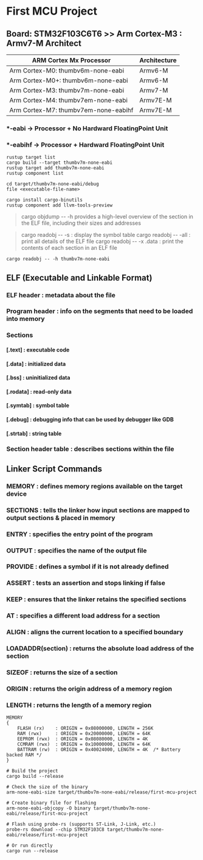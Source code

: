 # First MCU Project

## Board: STM32F103C6T6 >> Arm Cortex-M3 : Armv7-M Architect

| ARM Cortex Mx Processor              | Architecture    |
|------------------------------------- | --------------- |
| Arm Cortex-M0: thumbv6m-none-eabi    | Armv6-M         |
| Arm Cortex-M0+: thumbv6m-none-eabi   | Armv6-M         |
| Arm Cortex-M3: thumbv7m-none-eabi    | Armv7-M         |
| Arm Cortex-M4: thumbv7em-none-eabi   | Armv7E-M        |
| Arm Cortex-M7: thumbv7em-none-eabihf | Armv7E-M        |

### *-eabi   -> Processor + No Hardward FloatingPoint Unit
### *-eabihf -> Processor + Hardward FloatingPoint Unit

```
rustup target list
cargo build --target thumbv7m-none-eabi
rustup target add thumbv7m-none-eabi
rustup component list
```

```
cd target/thumbv7m-none-eabi/debug
file <executable-file-name>
```

```
cargo install cargo-binutils
rustup component add llvm-tools-preview
```

> cargo objdump -- -h <elf file> 
> provides a high-level overview of the section in the ELF file, including their sizes and addresses

> cargo readobj -- -s <elf file> : display the symbol table
> cargo readobj -- -all <elf file> : print all details of the ELF file
> cargo readobj -- -x .data <elf file> : print the contents of each section in an ELF file

`cargo readobj -- -h thumbv7m-none-eabi`

## ELF (Executable and Linkable Format)

### ELF header : metadata about the file

### Program header : info on the segments that need to be loaded into memory

### Sections 
#### [.text] : executable code
#### [.data] : initialized data
#### [.bss] : uninitialized data
#### [.rodata] : read-only data

#### [.symtab] : symbol table
#### [.debug] : debugging info that can be used by debugger like GDB 
#### [.strtab] : string table

### Section header table : describes sections within the file

## Linker Script Commands
### MEMORY : defines memory regions available on the target device
### SECTIONS : tells the linker how input sections are mapped to output sections & placed in memory 
### ENTRY : specifies the entry point of the program
### OUTPUT :  specifies the name of the output file
### PROVIDE : defines a symbol if it is not already defined
### ASSERT : tests an assertion and stops linking if false
### KEEP : ensures that the linker retains the specified sections
### AT : specifies a different load address for a section
### ALIGN : aligns the current location to a specified boundary
### LOADADDR(section) : returns the absolute load address of the section
### SIZEOF : returns the size of a section
### ORIGIN : returns the origin address of a memory region
### LENGTH : returns the length of a memory region

```
MEMORY
{
    FLASH (rx)    : ORIGIN = 0x08000000, LENGTH = 256K
    RAM (rwx)     : ORIGIN = 0x20000000, LENGTH = 64K
    EEPROM (rwx)  : ORIGIN = 0x08080000, LENGTH = 4K
    CCMRAM (rwx)  : ORIGIN = 0x10000000, LENGTH = 64K
    BATTRAM (rw)  : ORIGIN = 0x40024000, LENGTH = 4K  /* Battery backed RAM */
}
```

```
# Build the project
cargo build --release

# Check the size of the binary
arm-none-eabi-size target/thumbv7m-none-eabi/release/first-mcu-project

# Create binary file for flashing
arm-none-eabi-objcopy -O binary target/thumbv7m-none-eabi/release/first-mcu-project

# Flash using probe-rs (supports ST-Link, J-Link, etc.)
probe-rs download --chip STM32F103C8 target/thumbv7m-none-eabi/release/first-mcu-project

# Or run directly
cargo run --release
```














